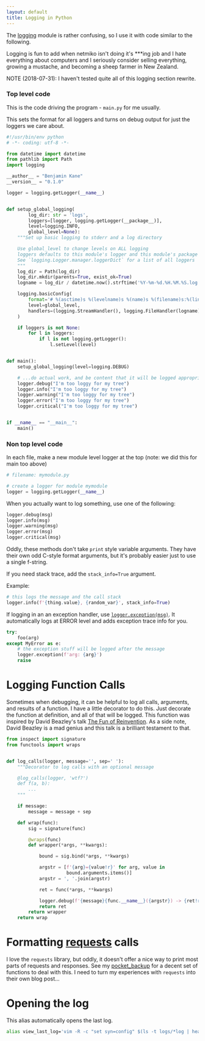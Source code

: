 ```yaml
---
layout: default
title: Logging in Python
---
```


The [logging](https://docs.python.org/3/library/logging.html) module is rather
confusing, so I use it with code similar to the following.

Logging is fun to add when netmiko isn't doing it's ***ing job and I hate
everything about computers and I seriously consider selling everything, growing
a mustache, and becoming a sheep farmer in New Zealand.

NOTE (2018-07-31): I haven't tested quite all of this logging section rewrite.

### Top level code

This is the code driving the program - `main.py` for me usually.

This sets the format for all loggers and turns on debug output for just the
loggers we care about.

```python
#!/usr/bin/env python
# -*- coding: utf-8 -*-

from datetime import datetime
from pathlib import Path
import logging

__author__ = "Benjamin Kane"
__version__ = "0.1.0"

logger = logging.getLogger(__name__)


def setup_global_logging(
        log_dir: str = 'logs',
        loggers=[logger, logging.getLogger(__package__)],
        level=logging.INFO,
        global_level=None):
    """Set up basic logging to stderr and a log directory

    Use global_level to change levels on ALL logging
    loggers defaults to this module's logger and this module's package's logger
    See `logging.Logger.manager.loggerDict` for a list of all loggers
    """
    log_dir = Path(log_dir)
    log_dir.mkdir(parents=True, exist_ok=True)
    logname = log_dir / datetime.now().strftime('%Y-%m-%d.%H.%M.%S.log')

    logging.basicConfig(
        format='# %(asctime)s %(levelname)s %(name)s %(filename)s:%(lineno)s\n%(message)s',
        level=global_level,
        handlers=(logging.StreamHandler(), logging.FileHandler(logname),)
    )

    if loggers is not None:
        for l in loggers:
            if l is not logging.getLogger():
                l.setLevel(level)


def main():
    setup_global_logging(level=logging.DEBUG)

    # ...do actual work, and be content that it will be logged appropriately
    logger.debug("I'm too loggy for my tree")
    logger.info("I'm too loggy for my tree")
    logger.warning("I'm too loggy for my tree")
    logger.error("I'm too loggy for my tree")
    logger.critical("I'm too loggy for my tree")


if __name__ == "__main__":
    main()
```

### Non top level code

In each file, make a new module level logger at the top (note: we did this for main too above)

```python
# filename: mymodule.py

# create a logger for module mymodule
logger = logging.getLogger(__name__)
```

When you actually want to log something, use one of the following:

```python
logger.debug(msg)
logger.info(msg)
logger.warning(msg)
logger.error(msg)
logger.critical(msg)
```

Oddly, these methods don't take `print` style variable arguments. They have their own odd C-style format arguments, but it's probably easier just to use a single f-string.

If you need stack trace, add the `stack_info=True` argument.

Example:

```python
# this logs the message and the call stack
logger.info(f'{thing.value}, {random_var}', stack_info=True)
```

If logging in an an exception handler, use
[`logger.exception(msg)`](https://docs.python.org/3/library/logging.html#logging.Logger.exception). It automatically logs at ERROR level and adds exception trace info for you.

```python
try:
    foo(arg)
except MyError as e:
    # the exception stuff will be logged after the message
    logger.exception(f'arg: {arg}')
    raise
```

# Logging Function Calls

Sometimes when debugging, it can be helpful to log all calls, arguments, and results of a function. I have a little decorator to do this. Just decorate the function at definition, and all of that will be logged. This function was inspired by David Beazley's talk [The Fun of Reinvention](https://youtu.be/5nXmq1PsoJ0). As a side note, David Beazley is a mad genius and this talk is a brilliant testament to that.

```python
from inspect import signature
from functools import wraps


def log_calls(logger, message='', sep=' '):
    """Decorator to log calls with an optional message

    @log_calls(logger, 'wtf?')
    def f(a, b):
        ...
    """

    if message:
        message = message + sep

    def wrap(func):
        sig = signature(func)

        @wraps(func)
        def wrapper(*args, **kwargs):

            bound = sig.bind(*args, **kwargs)

            argstr = [f'{arg}={value!r}' for arg, value in
                      bound.arguments.items()]
            argstr = ', '.join(argstr)

            ret = func(*args, **kwargs)

            logger.debug(f'{message}{func.__name__}({argstr}) -> {ret!r}')
            return ret
        return wrapper
    return wrap
```

# Formatting [requests](http://docs.python-requests.org/en/master/) calls

I love the `requests` library, but oddly, it doesn't offer a nice way to print most parts of requests and responses. See my [pocket_backup](https://github.com/bbkane/Random-Scripts/blob/master/pocket_backup.py) for a decent set of functions to deal with this. I need to turn my experiences with `requests` into their own blog post...

# Opening the log

This alias automatically opens the last log.

```bash
alias view_last_log='vim -R -c "set syn=config" $(ls -t logs/*log | head -n1)'
```
